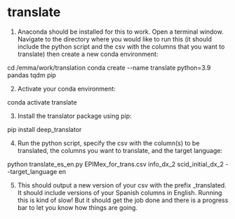 # translate

1.	Anaconda should be installed for this to work. Open a terminal window. Navigate to the directory where you would like to run this (it should include the python script and the csv with the columns that you want to translate) then create a new conda environment: 

cd /emma/work/translation 
conda create --name translate python=3.9 pandas tqdm pip

2.	Activate your conda environment:
   
conda activate translate

3.	Install the translator package using pip:

pip install deep_translator

4.	Run the python script, specify the csv with the column(s) to be translated, the columns you want to translate, and the target language:
   
python translate_es_en.py EPIMex_for_trans.csv info_dx_2 scid_initial_dx_2 --target_language en

5.	This should output a new version of your csv with the prefix _translated. It should include versions of your Spanish columns in English. Running this is kind of slow! But it should get the job done and there is a progress bar to let you know how things are going. 

